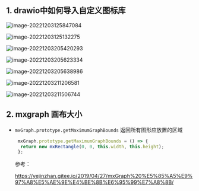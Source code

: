 ## 1. drawio中如何导入自定义图标库

![image-20221203125847084](C:\Users\86136\AppData\Roaming\Typora\typora-user-images\image-20221203125847084.png)

![image-20221203125132275](C:\Users\86136\AppData\Roaming\Typora\typora-user-images\image-20221203125132275.png)

![image-20221203205420293](C:\Users\86136\AppData\Roaming\Typora\typora-user-images\image-20221203205420293.png)

![image-20221203205623334](C:\Users\86136\AppData\Roaming\Typora\typora-user-images\image-20221203205623334.png)

![image-20221203205638986](C:\Users\86136\AppData\Roaming\Typora\typora-user-images\image-20221203205638986.png)

![image-20221203211206581](C:\Users\86136\AppData\Roaming\Typora\typora-user-images\image-20221203211206581.png)

![image-20221203211506744](C:\Users\86136\AppData\Roaming\Typora\typora-user-images\image-20221203211506744.png)

## 2. mxgraph 画布大小

- `mxGraph.prototype.getMaximumGraphBounds` 返回所有图形应放置的区域

  ```js
   mxGraph.prototype.getMaximumGraphBounds = () => {
   	return new mxRectangle(0, 0, this.width, this.height);
   };
  ```

  参考：
  
  https://yejinzhan.gitee.io/2019/04/27/mxGraph%20%E5%85%A5%E9%97%A8%E5%AE%9E%E4%BE%8B%E6%95%99%E7%A8%8B/
